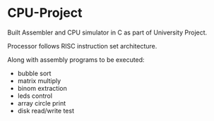 # CPU-Project
Built Assembler and CPU simulator in C as part of University Project.

Processor follows RISC instruction set architecture.

Along with assembly programs to be executed:
- bubble sort
- matrix multiply
- binom extraction
- leds control
- array circle print
- disk read/write test
